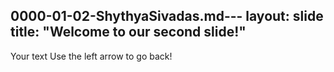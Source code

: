 0000-01-02-ShythyaSivadas.md---
layout: slide
title: "Welcome to our second slide!"
---
Your text
Use the left arrow to go back!
